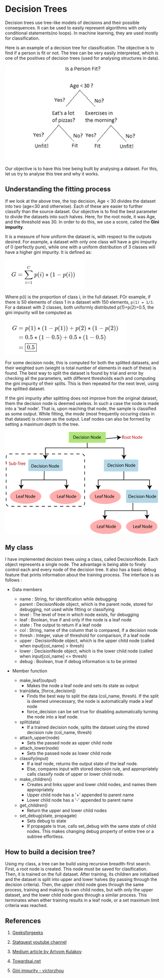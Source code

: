 # Decision Trees

Decision trees use tree-like models of decisions and their possible consequences. It can be used to easily represent algorithms with only conditional statements(no loops). In machine learning, they are used mostly for classification. 

Here is an example of a decision tree for classification. The objective is to find if a person is fit or not. The tree can be very easily interpreted, which is one of the positives of decision trees (used for analysing structures in data).

![Decision tree example](../Documents/Images/decision-tree-3.png)

Our objective is to have this tree being built by analysing a dataset. For this, let us try to analyse this tree and why it works.

## Understanding the fitting process

If we look at the above tree, the top decision, Age < 30 divides the dataset into two (age<30 and otherwise). Each of these are easier to further classify than the source dataset. Our objective is to find the best parameter to divide the datasets into such halves. Here, for the root node, it was Age, and the threshold was 30. In order to do this, we use a score, called the **Gini impurity**.

It is a measure of how uniform the dataset is, with respect to the outputs desired. For example, a dataset with only one class will have a gini impurity of 0 (perfectly pure), while one with a uniform distribution of 3 classes will have a higher gini impurity. It is defined as:

![Gini impurity equation](../Documents/Images/decision-tree-gini.png)

Where p(i) is the proportion of class i, in the full dataset. FOr example, if there is 50 elements of class 1 in a dataset with 150 elements, ```p(1) = 1/3```. For a dataset with 2 classes, both uniformly distributed p(1)=p(2)=0.5, the gini impurity will be computed as

![Gini impurity example](../Documents/Images/decision-tree-gini-example.png)

For some decision node, this is computed for both the splitted datasets, and their weighted sum (wieght is total number of elements in each of these) is found. The best way to split the dataset is found by trial and error by checking all the parameters, with different  thresholds each and computing the gini impurity of their splits. This is then repeated for the next level, using the splitted dataset.

If the gini impurity after splitting does not improve from the original dataset, them the decision node is deemed useless. In such a case the node is made into a 'leaf node'. That is, upon reaching that node, the sample is classified as some output. While fitting, the mode (most frequently occuring class in that dataset) is chosen as the output. Leaf nodes can also be formed by setting a maximum depth to the tree.

![Decision tree ](../Documents/Images/decision-tree.png)

## My class

I have implemented decision trees using a class, called DecisionNode. Each object represents a single node. The advantage is being able to finely control each and every node of the decision tree. It also has a basic debug feature that prints information about the training process. The interface is as follows :

- Data members
  - name : String, for identification while debugging
  - parent : DecisionNode object, which is the parent node, stored for debugging, not used while fitting or classifying
  - level : The level of tree in which node exists, for debugging
  - leaf : Boolean, true if and only if the node is a leaf node
  - state : The output to return if a leaf node
  - col : String, name of the column that is compared, if a decision node
  - thresh : Integer, value of threshold for comparison, if a leaf node
  - upper : DecisionNode object, which is the upper child node (called when input[col_name] > thresh)
  - lower : DecisionNode object, which is the lower child node (called when input[col_name] <= thresh)
  - debug : Boolean, true if debug information is to be printed

- Member function
  - make_leaf(output)
    - Makes the node a leaf node and sets its state as output
  - train(data, [force_decision])
    - Finds the best way to split the data (col_name, thresh). If the split is deemed unnecessary, the node is automatically made a leaf node
    - force_decision can be set true for disabling automatically turning the node into a leaf node.
  - split(data)
    - If a trained decision node, splits the dataset using the stored decision rule (col_name, thresh)
  - attach_upper(node)
    - Sets the passed node as upper child node
  - attach_lower(node)
    - Sets the passed node as lower child node
  - classify(input)
    - If a leaf node, returns the output state of the leaf node. 
    - Else, compares input with stored decision rule, and appropriately calls classify node of upper or lower child node.
  - make_children()
    - Creates and links upper and lower child nodes, and names them appropriately
    - Upper child node has a '+' appended to parent name
    - Lower child node has a '-' appended to parent name
  - get_children()
    - Return the upper and lower child nodes
  - set_debug(state, propagate)
    - Sets debug to state
    - If propagate is true, calls set_debug with the same state of child nodes. This makes changing debug property of entire tree or a subtree effortless.

## How to build a decision tree?

Using my class, a tree can be build using recursive breadth-first search. First, a root node is created. This node must be saved for clasification. Then, it is trained on the full dataset. After training, its children are initialised and the dataset is split into upper and lower halves (by passing through the decision criteria). Then, the upper child node goes through the same process, training and making its own child nodes, but with only the upper dataset, and the lower child node goes through a similar process. This terminates when either training results in a leaf node, or a set maximum limit criteria was reached.

## References

1. [Geeksforgeeks](https://www.geeksforgeeks.org/decision-tree-introduction-example/#:~:text=Decision%20tree%20uses%20the%20tree,attributes%20using%20the%20decision%20tree.)

2. [Statquest youtube channel](https://www.youtube.com/watch?v=7VeUPuFGJHk)

3. [Medium article by Artyom Kulakov](https://medium.com/datadriveninvestor/easy-implementation-of-decision-tree-with-python-numpy-9ec64f05f8ae)

4. [Towardsai.net](https://towardsai.net/p/programming/decision-trees-explained-with-a-practical-example-fe47872d3b53)

5. [Gini impurity - victorzhou](https://victorzhou.com/blog/gini-impurity/)